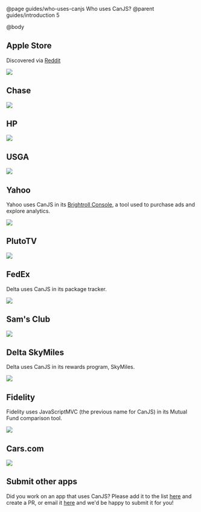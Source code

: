 @page guides/who-uses-canjs Who uses CanJS?
@parent guides/introduction 5

@body

## Apple Store

Discovered via [Reddit](https://www.reddit.com/r/javascript/comments/1kffau/apple_store_use_canjs_javascript_framework_not/)

<a href="http://www.apple.com/shop/buy-iphone/iphone-7"><img src="../../docs/can-guides/images/apps/aos.png"></a>

## Chase

<img src="../../docs/can-guides/images/apps/chase.png">

## HP

<img src="../../docs/can-guides/images/apps/hp.png">

## USGA

<a href="http://www.usga.org/"><img src="../../docs/can-guides/images/apps/usga.png"></a>

## Yahoo

Yahoo uses CanJS in its [Brightroll Console](https://www.bitovi.com/blog/canjs-case-study-brightroll), a tool used to purchase ads and explore analytics.

<img src="../../docs/can-guides/images/apps/brightroll.png">

## PlutoTV

<a href="http://pluto.tv/watch"><img src="../../docs/can-guides/images/apps/plutotv.png"></a>

## FedEx

Delta uses CanJS in its package tracker.

<a href="https://www.fedex.com/apps/fedextrack/?action=track&cntry_code=us"><img src="../../docs/can-guides/images/apps/fedex.png"></a>

## Sam's Club

<a href="https://m.samsclub.com/locator?xid=hdr_locator"><img src="../../docs/can-guides/images/apps/sams.png"></a>


## Delta SkyMiles

Delta uses CanJS in its rewards program, SkyMiles.

<a href="http://www.skymilesshopping.com/"><img src="../../docs/can-guides/images/apps/delta.png"></a>


## Fidelity

Fidelity uses JavaScriptMVC (the previous name for CanJS) in its Mutual Fund comparison tool.

<a href="https://www.fidelity.com/fund-screener/research.shtml"><img src="../../docs/can-guides/images/apps/fidelity.png"></a>


## Cars.com

<a href="http://www.cars.com/go/configurator/helperEntry.jsp"><img src="../../docs/can-guides/images/apps/cars.png"></a>

## Submit other apps

Did you work on an app that uses CanJS? Please add it to the list [here](https://github.com/canjs/canjs/blob/master/docs/can-guides/introduction/who-uses.md) and create a PR, or email it [here](mailto:contact@bitovi.com) and we'd be happy to submit it for you!


[//]: # (Volkswagon)

[//]: # (Well's Fargo)

[//]: # (Walmart)

[//]: # (T-Mobile)
